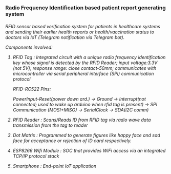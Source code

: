  <h3> Radio Frequency Identification based patient report generating system </h3>
 
 <h6> RFID sensor based verification system for patients in healthcare systems and sending their earlier health reports or health/vaccination status to doctors via IoT (Telegram notification via Telegram bot). <br>
	
Components involved:

1. RFID Tag : Integrated circuit with a unique radio frequency identification key whose signal is detected by the RFID Reader; input voltage:3.3V (not 5V); response range: close contact-50mm; communicates with microcontroller via serial peripheral interface (SPI) communication protocol

	RFID-RC522 Pins:

	PowerInput-Reset(power down ard.) -> Ground -> Interrupt(not 	connected; used to wake up arduino when rfid tag is present) -> SPI 	         Communication (MOSI+MISO) -> SerialClock -> SDA(I2C comm)

2. RFID Reader : Scans/Reads ID from RFID tag via radio wave data transmission from the tag to reader

3. Dot Matrix : Programmed to generate figures like happy face and sad face for acceptance or rejection of ID card respectively.

4. ESP8266 Wifi Module : SOC that provides WiFi access via an integrated TCP/IP protocol stack 

5. Smartphone : End-point IoT application </h6>

